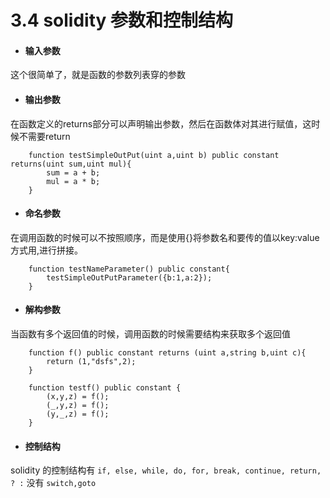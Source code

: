 # 3.4 solidity 参数和控制结构

* #### 输入参数
这个很简单了，就是函数的参数列表穿的参数
* #### 输出参数
在函数定义的returns部分可以声明输出参数，然后在函数体对其进行赋值，这时候不需要return
```solidity
    function testSimpleOutPut(uint a,uint b) public constant returns(uint sum,uint mul){
        sum = a + b;
        mul = a * b;
    }
```
* #### 命名参数
在调用函数的时候可以不按照顺序，而是使用{}将参数名和要传的值以key:value方式用,进行拼接。
```solidity
    function testNameParameter() public constant{
        testSimpleOutPutParameter({b:1,a:2});
    }
```
* #### 解构参数
当函数有多个返回值的时候，调用函数的时候需要结构来获取多个返回值
```solidity
    function f() public constant returns (uint a,string b,uint c){
        return (1,"dsfs",2);
    }
    
    function testf() public constant {
        (x,y,z) = f();
        (_,y,z) = f();
        (y,_,z) = f();
    }
```

* #### 控制结构
solidity 的控制结构有 ```if, else, while, do, for, break, continue, return, ? :``` 没有 ```switch,goto```